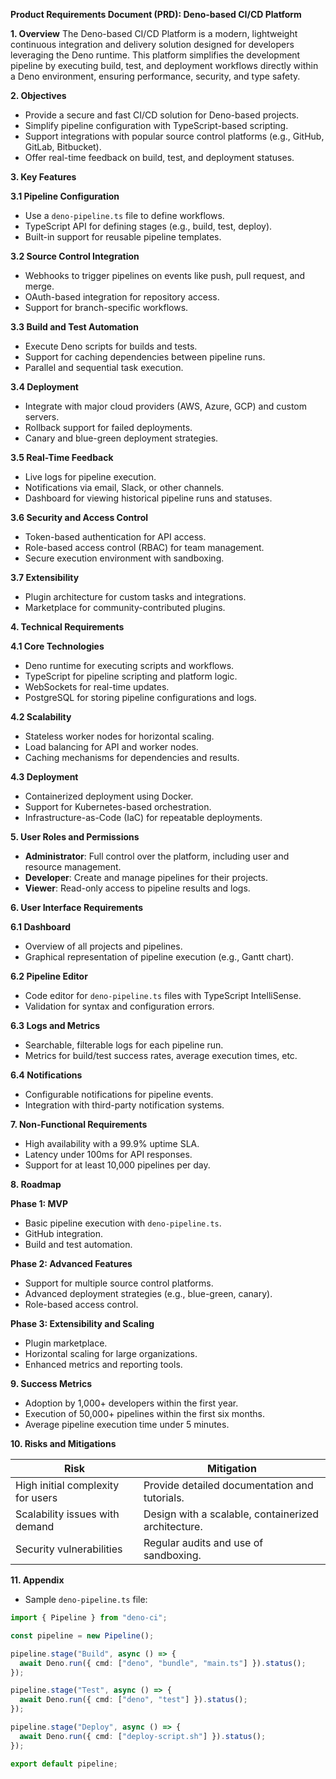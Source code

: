 **Product Requirements Document (PRD): Deno-based CI/CD Platform**

**1. Overview**
The Deno-based CI/CD Platform is a modern, lightweight continuous integration and delivery solution designed for developers leveraging the Deno runtime. This platform simplifies the development pipeline by executing build, test, and deployment workflows directly within a Deno environment, ensuring performance, security, and type safety.

**2. Objectives**
- Provide a secure and fast CI/CD solution for Deno-based projects.
- Simplify pipeline configuration with TypeScript-based scripting.
- Support integrations with popular source control platforms (e.g., GitHub, GitLab, Bitbucket).
- Offer real-time feedback on build, test, and deployment statuses.

**3. Key Features**

**3.1 Pipeline Configuration**
- Use a `deno-pipeline.ts` file to define workflows.
- TypeScript API for defining stages (e.g., build, test, deploy).
- Built-in support for reusable pipeline templates.

**3.2 Source Control Integration**
- Webhooks to trigger pipelines on events like push, pull request, and merge.
- OAuth-based integration for repository access.
- Support for branch-specific workflows.

**3.3 Build and Test Automation**
- Execute Deno scripts for builds and tests.
- Support for caching dependencies between pipeline runs.
- Parallel and sequential task execution.

**3.4 Deployment**
- Integrate with major cloud providers (AWS, Azure, GCP) and custom servers.
- Rollback support for failed deployments.
- Canary and blue-green deployment strategies.

**3.5 Real-Time Feedback**
- Live logs for pipeline execution.
- Notifications via email, Slack, or other channels.
- Dashboard for viewing historical pipeline runs and statuses.

**3.6 Security and Access Control**
- Token-based authentication for API access.
- Role-based access control (RBAC) for team management.
- Secure execution environment with sandboxing.

**3.7 Extensibility**
- Plugin architecture for custom tasks and integrations.
- Marketplace for community-contributed plugins.

**4. Technical Requirements**

**4.1 Core Technologies**
- Deno runtime for executing scripts and workflows.
- TypeScript for pipeline scripting and platform logic.
- WebSockets for real-time updates.
- PostgreSQL for storing pipeline configurations and logs.

**4.2 Scalability**
- Stateless worker nodes for horizontal scaling.
- Load balancing for API and worker nodes.
- Caching mechanisms for dependencies and results.

**4.3 Deployment**
- Containerized deployment using Docker.
- Support for Kubernetes-based orchestration.
- Infrastructure-as-Code (IaC) for repeatable deployments.

**5. User Roles and Permissions**
- **Administrator**: Full control over the platform, including user and resource management.
- **Developer**: Create and manage pipelines for their projects.
- **Viewer**: Read-only access to pipeline results and logs.

**6. User Interface Requirements**

**6.1 Dashboard**
- Overview of all projects and pipelines.
- Graphical representation of pipeline execution (e.g., Gantt chart).

**6.2 Pipeline Editor**
- Code editor for `deno-pipeline.ts` files with TypeScript IntelliSense.
- Validation for syntax and configuration errors.

**6.3 Logs and Metrics**
- Searchable, filterable logs for each pipeline run.
- Metrics for build/test success rates, average execution times, etc.

**6.4 Notifications**
- Configurable notifications for pipeline events.
- Integration with third-party notification systems.

**7. Non-Functional Requirements**
- High availability with a 99.9% uptime SLA.
- Latency under 100ms for API responses.
- Support for at least 10,000 pipelines per day.

**8. Roadmap**

**Phase 1: MVP**
- Basic pipeline execution with `deno-pipeline.ts`.
- GitHub integration.
- Build and test automation.

**Phase 2: Advanced Features**
- Support for multiple source control platforms.
- Advanced deployment strategies (e.g., blue-green, canary).
- Role-based access control.

**Phase 3: Extensibility and Scaling**
- Plugin marketplace.
- Horizontal scaling for large organizations.
- Enhanced metrics and reporting tools.

**9. Success Metrics**
- Adoption by 1,000+ developers within the first year.
- Execution of 50,000+ pipelines within the first six months.
- Average pipeline execution time under 5 minutes.

**10. Risks and Mitigations**

| Risk                              | Mitigation                               |
|-----------------------------------|------------------------------------------|
| High initial complexity for users | Provide detailed documentation and tutorials. |
| Scalability issues with demand    | Design with a scalable, containerized architecture. |
| Security vulnerabilities          | Regular audits and use of sandboxing.   |

**11. Appendix**
- Sample `deno-pipeline.ts` file:

```typescript
import { Pipeline } from "deno-ci";

const pipeline = new Pipeline();

pipeline.stage("Build", async () => {
  await Deno.run({ cmd: ["deno", "bundle", "main.ts"] }).status();
});

pipeline.stage("Test", async () => {
  await Deno.run({ cmd: ["deno", "test"] }).status();
});

pipeline.stage("Deploy", async () => {
  await Deno.run({ cmd: ["deploy-script.sh"] }).status();
});

export default pipeline;
```

